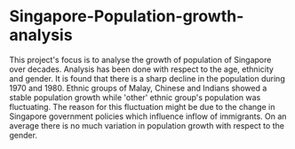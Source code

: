 # Singapore-Population-growth-analysis
This project's focus is to analyse the growth of population of Singapore over decades. Analysis has been done with respect to the age, ethnicity and gender. It is found that there is a sharp decline in the population during 1970 and 1980. Ethnic groups of Malay, Chinese and Indians showed a stable population growth while 'other' ethnic group's population was fluctuating. The reason for this fluctuation might be due to the change in Singapore government policies which influence inflow of immigrants. On an average there is no much variation in population growth with respect to the gender.
